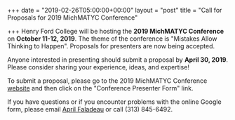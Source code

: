 +++
date = "2019-02-26T05:00:00+00:00"
layout = "post"
title = "Call for Proposals for 2019 MichMATYC Conference"

+++
Henry Ford College will be hosting the **2019 MichMATYC Conference** on **October 11-12, 2019**. The theme of the conference is "Mistakes Allow Thinking to Happen". Proposals for presenters are now being accepted. 

Anyone interested in presenting should submit a proposal by **April 30, 2019**. Please consider sharing your experience, ideas, and expertise!

To  submit a proposal, please go to the 2019 MichMATYC Conference [website](www.michmatyc2019.org/present/) and then click on the "Conference Presenter Form" link.

If you have questions or if you encounter problems with the online Google form, please email [April Faladeau](mailto:amfalardeau@hfcc.edu) or call (313) 845-6492.